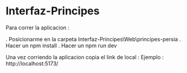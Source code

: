 # Interfaz-Principes
Para correr la aplicacion : 

. Posicionarme en la carpeta Interfaz-Principes\Web\principes-persia
. Hacer un npm install 
. Hacer un npm run dev 

Una vez corriendo la aplicacion copia el link de local : 
Ejemplo : http://localhost:5173/
